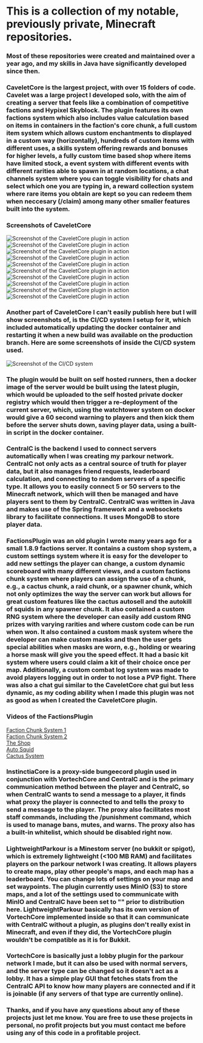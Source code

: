 # This is a collection of my notable, previously private, Minecraft repositories.
### Most of these repositories were created and maintained over a year ago, and my skills in Java have significantly developed since then.

### CaveletCore is the largest project, with over 15 folders of code. Cavelet was a large project I developed solo, with the aim of creating a server that feels like a combination of competitive factions and Hypixel Skyblock. The plugin features its own factions system which also includes value calculation based on items in containers in the faction's core chunk, a full custom item system which allows custom enchantments to displayed in a custom way (horizontally), hundreds of custom items with different uses, a skills system offering rewards and bonuses for higher levels, a fully custom time based shop where items have limited stock, a event system with different events with different rarities able to spawn in at random locations, a chat channels system where you can toggle visibility for chats and select which one you are typing in, a reward collection system where rare items you obtain are kept so you can redeem them when neccesary (/claim) among many other smaller features built into the system.

### Screenshots of CaveletCore

![Screenshot of the CaveletCore plugin in action](Images/CaveletCore/screenshot%20(1).jpg)
![Screenshot of the CaveletCore plugin in action](Images/CaveletCore/screenshot%20(2).jpg)
![Screenshot of the CaveletCore plugin in action](Images/CaveletCore/screenshot%20(3).png)
![Screenshot of the CaveletCore plugin in action](Images/CaveletCore/screenshot%20(4).png)
![Screenshot of the CaveletCore plugin in action](Images/CaveletCore/screenshot%20(5).png)
![Screenshot of the CaveletCore plugin in action](Images/CaveletCore/screenshot%20(6).png)
![Screenshot of the CaveletCore plugin in action](Images/CaveletCore/screenshot%20(7).png)
![Screenshot of the CaveletCore plugin in action](Images/CaveletCore/screenshot%20(8).png)
![Screenshot of the CaveletCore plugin in action](Images/CaveletCore/screenshot%20(9).png)
![Screenshot of the CaveletCore plugin in action](Images/CaveletCore/screenshot%20(10).png)

### Another part of CaveletCore I can't easily publish here but I will show screenshots of, is the CI/CD system I setup for it, which included automatically updating the docker container and restarting it when a new build was available on the production branch. Here are some screenshots of inside the CI/CD system used.

![Screenshot of the CI/CD system](Images/CaveletCore/CI.PNG)

### The plugin would be built on self hosted runners, then a docker image of the server would be built using the latest plugin, which would be uploaded to the self hosted private docker registry which would then trigger a re-deployment of the current server, which, using the watchtower system on docker would give a 60 second warning to players and then kick them before the server shuts down, saving player data, using a built-in script in the docker container.

### CentralC is the backend I used to connect servers automatically when I was creating my parkour network. CentralC not only acts as a central source of truth for player data, but it also manages friend requests, leaderboard calculation, and connecting to random servers of a specific type. It allows you to easily connect 5 or 50 servers to the Minecraft network, which will then be managed and have players sent to them by CentralC. CentralC was written in Java and makes use of the Spring framework and a websockets library to facilitate connections. It uses MongoDB to store player data.

### FactionsPlugin was an old plugin I wrote many years ago for a small 1.8.9 factions server. It contains a custom shop system, a custom settings system where it is easy for the developer to add new settings the player can change, a custom dynamic scoreboard with many different views, and a custom factions chunk system where players can assign the use of a chunk, e.g., a cactus chunk, a raid chunk, or a spawner chunk, which not only optimizes the way the server can work but allows for great custom features like the cactus autosell and the autokill of squids in any spawner chunk. It also contained a custom RNG system where the developer can easily add custom RNG prizes with varying rarities and where custom code can be run when won. It also contained a custom mask system where the developer can make custom masks and then the user gets special abilities when masks are worn, e.g., holding or wearing a horse mask will give you the speed effect. It had a basic kit system where users could claim a kit of their choice once per map. Additionally, a custom combat log system was made to avoid players logging out in order to not lose a PVP fight. There was also a chat gui similar to the CaveletCore chat gui but less dynamic, as my coding ability when I made this plugin was not as good as when I created the CaveletCore plugin.

### Videos of the FactionsPlugin

[Faction Chunk System 1](https://youtu.be/ZyScfEynamM) \
[Faction Chunk System 2](https://youtu.be/chSFo0rfDtU) \
[The Shop](https://youtu.be/W4hbzR20Blc) \
[Auto Squid](https://youtu.be/7ia8TMhIzwI) \
[Cactus System](https://youtu.be/Gfi1lA6LicQ)

### InstinctiaCore is a proxy-side bungeecord plugin used in conjunction with VortechCore and CentralC and is the primary communication method between the player and CentralC, so when CentralC wants to send a message to a player, it finds what proxy the player is connected to and tells the proxy to send a message to the player. The proxy also facilitates most staff commands, including the /punishment command, which is used to manage bans, mutes, and warns. The proxy also has a built-in whitelist, which should be disabled right now.

### LightweightParkour is a Minestom server (no bukkit or spigot), which is extremely lightweight (<100 MB RAM) and facilitates players on the parkour network I was creating. It allows players to create maps, play other people's maps, and each map has a leaderboard. You can change lots of settings on your map and set waypoints. The plugin currently uses MinIO (S3) to store maps, and a lot of the settings used to communicate with MinIO and CentralC have been set to "" prior to distribution here. LightweightParkour basically has its own version of VortechCore implemented inside so that it can communicate with CentralC without a plugin, as plugins don't really exist in Minecraft, and even if they did, the VortechCore plugin wouldn't be compatible as it is for Bukkit.

### VortechCore is basically just a lobby plugin for the parkour network I made, but it can also be used with normal servers, and the server type can be changed so it doesn't act as a lobby. It has a simple play GUI that fetches stats from the CentralC API to know how many players are connected and if it is joinable (if any servers of that type are currently online).

### Thanks, and if you have any questions about any of these projects just let me know. You are free to use these projects in personal, no profit projects but you must contact me before using any of this code in a profitable project.
